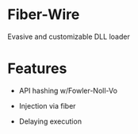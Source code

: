 # Fiber-Wire
Evasive and customizable DLL loader

# Features

- API hashing w/Fowler-Noll-Vo

- Injection via fiber

- Delaying execution

